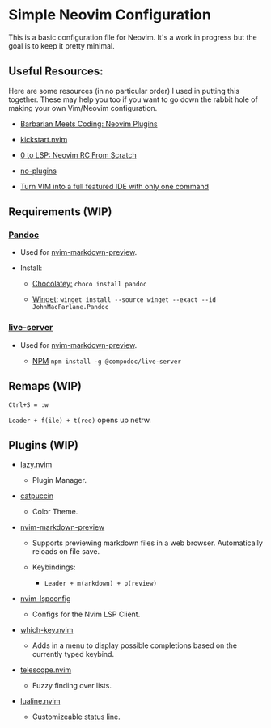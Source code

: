 # Simple Neovim Configuration

This is a basic configuration file for Neovim. It's a work in progress but the goal is to keep it pretty minimal.

## Useful Resources:

Here are some resources (in no particular order) I used in putting this together. These may help you too if you want to go down the rabbit hole of making your own Vim/Neovim configuration.

- [Barbarian Meets Coding: Neovim Plugins](https://www.barbarianmeetscoding.com/notes/neovim-plugins/#resources)

- [kickstart.nvim](https://github.com/nvim-lua/kickstart.nvim)

- [0 to LSP: Neovim RC From Scratch](https://www.youtube.com/watch?v=w7i4amO_zaE&t)

- [no-plugins](https://github.com/changemewtf/no_plugins/tree/master)

- [Turn VIM into a full featured IDE with only one command](https://www.youtube.com/watch?v=Mtgo-nP_r8Y)

## Requirements (WIP)

### [Pandoc](https://pandoc.org/)

- Used for [nvim-markdown-preview](https://github.com/davidgranstrom/nvim-markdown-preview).

- Install:

    - [Chocolatey:](https://github.com/chocolatey/choco) ```choco install pandoc```

    - [Winget](https://learn.microsoft.com/en-us/windows/package-manager/winget/): ```winget install --source winget --exact --id JohnMacFarlane.Pandoc```

### [live-server](https://www.npmjs.com/package/live-server)

- Used for [nvim-markdown-preview](https://github.com/davidgranstrom/nvim-markdown-preview).

    - [NPM](https://nodejs.org/en/download) ```npm install -g @compodoc/live-server```

## Remaps (WIP)

```Ctrl+S = :w```

```Leader + f(ile) + t(ree)``` opens up netrw.

## Plugins (WIP)

- [lazy.nvim](https://github.com/folke/lazy.nvim)

    - Plugin Manager.

- [catpuccin](https://github.com/catppuccin/nvim) 

    - Color Theme.

- [nvim-markdown-preview](https://github.com/davidgranstrom/nvim-markdown-preview)
    
    - Supports previewing markdown files in a web browser. Automatically reloads on file save.

    - Keybindings:
        - ```Leader + m(arkdown) + p(review)```

- [nvim-lspconfig](https://github.com/neovim/nvim-lspconfig)
    
    - Configs for the Nvim LSP Client.

- [which-key.nvim](https://github.com/folke/which-key.nvim)

    - Adds in a menu to display possible completions based on the currently typed keybind.

- [telescope.nvim](https://github.com/nvim-telescope/telescope.nvim)

    - Fuzzy finding over lists.

- [lualine.nvim](https://github.com/nvim-lualine/lualine.nvim)

    - Customizeable status line.
